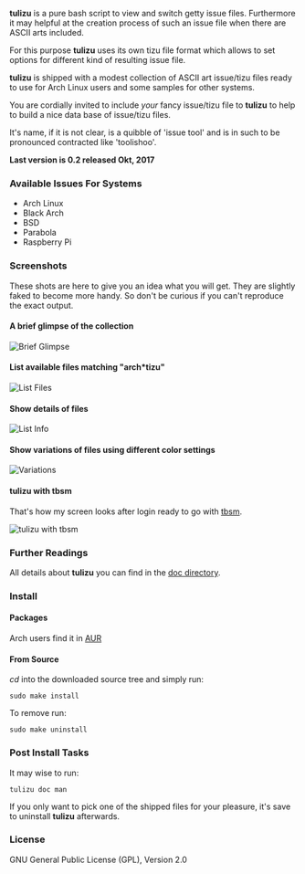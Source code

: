 **tulizu** is a pure bash script to view and switch getty issue files.
Furthermore it may helpful at the creation process of such an issue file when
there are ASCII arts included.

For this purpose **tulizu** uses its own tizu file format which allows to set
options for different kind of resulting issue file.

**tulizu** is shipped with a modest collection of ASCII art issue/tizu files
ready to use for Arch Linux users and some samples for other systems.

You are cordially invited to include _your_ fancy issue/tizu file to **tulizu**
to help to build a nice data base of issue/tizu files.

It's name, if it is not clear, is a quibble of 'issue tool' and is in such to be
pronounced contracted like 'toolishoo'.

**Last version is 0.2 released Okt, 2017**

### Available Issues For Systems

  - Arch Linux
  - Black Arch
  - BSD
  - Parabola
  - Raspberry Pi

### Screenshots

These shots are here to give you an idea what you will get. They are slightly
faked to become more handy. So don't be curious if you can't reproduce the exact
output.

#### A brief glimpse of the collection
![Brief Glimpse](brief-glimpse-collection.png)

#### List available files matching "arch*tizu"
![List Files](list-arch-tizu.png)

#### Show details of files
![List Info](list-tizu-info.png)

#### Show variations of files using different color settings
![Variations](show-variations.png)

#### tulizu with tbsm

That's how my screen looks after login ready to go with
[tbsm](https://loh-tar.github.io/tbsm/).

![tulizu with tbsm](login-standard-theme-and-tulizu.png)

### Further Readings

All details about **tulizu** you can find in the
[doc directory](https://github.com/loh-tar/tulizu/tree/master/doc).

### Install

#### Packages

Arch users find it in [AUR](https://aur.archlinux.org/packages/tulizu/)

#### From Source

_cd_ into the downloaded source tree and simply run:

    sudo make install

To remove run:

    sudo make uninstall

### Post Install Tasks

It may wise to run:

    tulizu doc man

If you only want to pick one of the shipped files for your pleasure, it's save
to uninstall **tulizu** afterwards.

### License

GNU General Public License (GPL), Version 2.0
